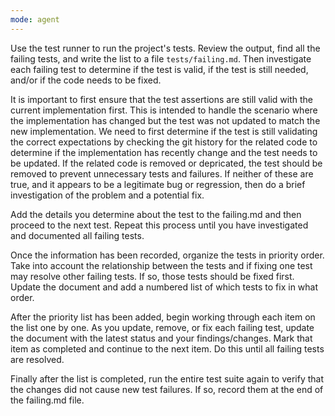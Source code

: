 ```yaml
---
mode: agent
---
```

Use the test runner to run the project's tests. Review the output, find all the failing tests, and write the list to a file `tests/failing.md`. Then investigate each failing test to determine if the test is valid, if the test is still needed, and/or if the code needs to be fixed.

It is important to first ensure that the test assertions are still valid with the current implementation first. This is intended to handle the scenario where the implementation has changed but the test was not updated to match the new implementation. We need to first determine if the test is still validating the correct expectations by checking the git history for the related code to determine if the implementation has recently change and the test needs to be updated. If the related code is removed or depricated, the test should be removed to prevent unnecessary tests and failures. If neither of these are true, and it appears to be a legitimate bug or regression, then do a brief investigation of the problem and a potential fix.

Add the details you determine about the test to the failing.md and then proceed to the next test. Repeat this process until you have investigated and documented all failing tests.

Once the information has been recorded, organize the tests in priority order. Take into account the relationship between the tests and if fixing one test may resolve other failing tests. If so, those tests should be fixed first. Update the document and add a numbered list of which tests to fix in what order.

After the priority list has been added, begin working through each item on the list one by one. As you update, remove, or fix each failing test, update the document with the latest status and your findings/changes. Mark that item as completed and continue to the next item. Do this until all failing tests are resolved.

Finally after the list is completed, run the entire test suite again to verify that the changes did not cause new test failures. If so, record them at the end of the failing.md file.
